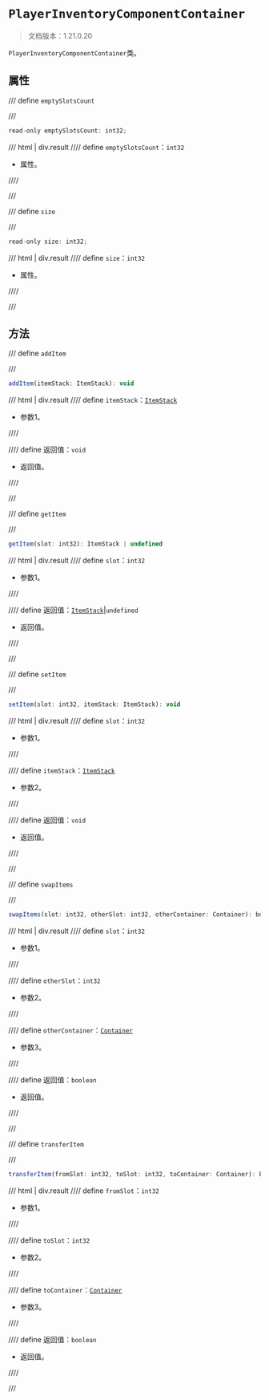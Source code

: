 # `PlayerInventoryComponentContainer`

> 文档版本：1.21.0.20

`PlayerInventoryComponentContainer`类。

## 属性

/// define
`emptySlotsCount`


///

```js
read-only emptySlotsCount: int32;
```

/// html | div.result
//// define
`emptySlotsCount`：`int32`

- 属性。


////

///


/// define
`size`


///

```js
read-only size: int32;
```

/// html | div.result
//// define
`size`：`int32`

- 属性。


////

///


## 方法

/// define
`addItem`


///

```js
addItem(itemStack: ItemStack): void
```

/// html | div.result
//// define
`itemStack`：[`ItemStack`](./itemstack.md)

- 参数1。


////

//// define
返回值：`void`

- 返回值。


////

///


/// define
`getItem`


///

```js
getItem(slot: int32): ItemStack | undefined
```

/// html | div.result
//// define
`slot`：`int32`

- 参数1。


////

//// define
返回值：[`ItemStack`](./itemstack.md)|`undefined`

- 返回值。


////

///


/// define
`setItem`


///

```js
setItem(slot: int32, itemStack: ItemStack): void
```

/// html | div.result
//// define
`slot`：`int32`

- 参数1。


////

//// define
`itemStack`：[`ItemStack`](./itemstack.md)

- 参数2。


////

//// define
返回值：`void`

- 返回值。


////

///


/// define
`swapItems`


///

```js
swapItems(slot: int32, otherSlot: int32, otherContainer: Container): boolean
```

/// html | div.result
//// define
`slot`：`int32`

- 参数1。


////

//// define
`otherSlot`：`int32`

- 参数2。


////

//// define
`otherContainer`：[`Container`](./container.md)

- 参数3。


////

//// define
返回值：`boolean`

- 返回值。


////

///


/// define
`transferItem`


///

```js
transferItem(fromSlot: int32, toSlot: int32, toContainer: Container): boolean
```

/// html | div.result
//// define
`fromSlot`：`int32`

- 参数1。


////

//// define
`toSlot`：`int32`

- 参数2。


////

//// define
`toContainer`：[`Container`](./container.md)

- 参数3。


////

//// define
返回值：`boolean`

- 返回值。


////

///

